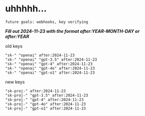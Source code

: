 # uhhhhh...

`future goals: webhooks, key verifying`



***Fill out 2024-11-23 with the format after:YEAR-MONTH-DAY or after:YEAR***

old keys
```
"sk-" "openai" after:2024-11-23
"sk-" "openai" "gpt-3.5" after:2024-11-23
"sk-" "openai" "gpt-4" after:2024-11-23
"sk-" "openai" "gpt-4o" after:2024-11-23
"sk-" "openai" "gpt-o1" after:2024-11-23
```

new keys
```
"sk-proj-" after:2024-11-23
"sk-proj-" "gpt-3.5" after:2024-11-23
"sk-proj-" "gpt-4" after:2024-11-23
"sk-proj-" "gpt-4o" after:2024-11-23
"sk-proj-" "gpt-o1" after:2024-11-23
```
